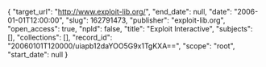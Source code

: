 {
  "target_url": "http://www.exploit-lib.org/", 
  "end_date": null, 
  "date": "2006-01-01T12:00:00", 
  "slug": 162791473, 
  "publisher": "exploit-lib.org", 
  "open_access": true, 
  "npld": false, 
  "title": "Exploit Interactive", 
  "subjects": [], 
  "collections": [], 
  "record_id": "20060101T120000/uiapb12daYOO5G9x1TgKXA==", 
  "scope": "root", 
  "start_date": null
}

